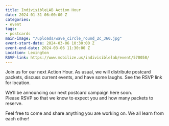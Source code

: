 ```yaml
---
title: IndivisibleLAB Action Hour
date: 2024-01-31 06:00:00 Z
categories:
- event
tags:
- postcards
main-image: "/uploads/wave_circle_round_2c_360.jpg"
event-start-date: 2024-03-06 10:30:00 Z
event-end-date: 2024-03-06 11:30:00 Z
Location: Lexington
RSVP-link: https://www.mobilize.us/indivisiblelab/event/570058/
---
```


Join us for our next Action Hour. As usual, we will distribute postcard packets, discuss current events, and have some laughs. See the RSVP link for location.

We’ll be announcing our next postcard campaign here soon. Please RSVP so that we know to expect you and how many packets to reserve.

Feel free to come and share anything you are working on. We all learn from each other!